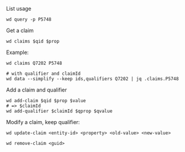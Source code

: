 List usage

    wd query -p P5748

Get a claim

    wd claims $qid $prop

Example:

    wd claims Q7202 P5748

    # with qualifier and claimId
    wd data --simplify --keep ids,qualifiers Q7202 | jq .claims.P5748

Add a claim and qualifier

    wd add-claim $qid $prop $value  
    # => $claimId
    wd add-qualifier $claimId $qprop $qvalue

Modify a claim, keep qualifier:

    wd update-claim <entity-id> <property> <old-value> <new-value>

    wd remove-claim <guid>
